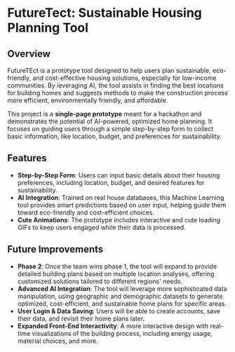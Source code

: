 # FutureTect: Sustainable Housing Planning Tool

## Overview

FutureTEct is a prototype tool designed to help users plan sustainable, eco-friendly, and cost-effective housing solutions, especially for low-income communities. By leveraging AI, the tool assists in finding the best locations for building homes and suggests methods to make the construction process more efficient, environmentally friendly, and affordable.

This project is a **single-page prototype** meant for a hackathon and demonstrates the potential of AI-powered, optimized home planning. It focuses on guiding users through a simple step-by-step form to collect basic information, like location, budget, and preferences for sustainability.

## Features

- **Step-by-Step Form**: Users can input basic details about their housing preferences, including location, budget, and desired features for sustainability.
- **AI Integration**: Trained on real house databases, this Machine Learning tool provides smart predictions based on user input, helping guide them toward eco-friendly and cost-efficient choices.
- **Cute Animations**: The prototype includes interactive and cute loading GIFs to keep users engaged while their data is processed.

## Future Improvements

- **Phase 2**: Once the team wins phase 1, the tool will expand to provide detailed building plans based on multiple location analyses, offering customized solutions tailored to different regions' needs.
- **Advanced AI Integration**: The tool will leverage more sophisticated data manipulation, using geographic and demographic datasets to generate optimized, cost-efficient, and sustainable home plans for specific areas.
- **User Login & Data Saving**: Users will be able to create accounts, save their data, and revisit their home plans later.
- **Expanded Front-End Interactivity**: A more interactive design with real-time visualizations of the building process, including energy usage, material choices, and more.
